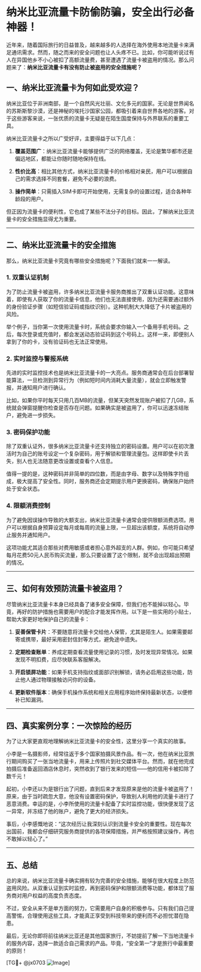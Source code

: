 # 纳米比亚流量卡防偷防骗，安全出行必备神器！

近年来，随着国际旅行的日益普及，越来越多的人选择在海外使用本地流量卡来满足通讯需求。然而，随之而来的安全问题也让人头疼不已。比如，你可能听说过有人在异国他乡不小心被扣了高额流量费，甚至遭遇了流量卡被盗用的情况。那么问题来了：**纳米比亚流量卡有没有防止被盗用的安全措施呢？**

## 一、纳米比亚流量卡为何如此受欢迎？

纳米比亚位于非洲南部，是一个自然风光壮丽、文化多元的国家。无论是世界闻名的苏斯斯黎沙漠，还是神秘的埃托沙国家公园，都吸引着来自世界各地的游客。对于这些游客来说，一张优质的流量卡无疑是在陌生国度保持与外界联系的重要工具。

纳米比亚流量卡之所以广受好评，主要得益于以下几点：

1. **覆盖范围广**：纳米比亚流量卡能够提供广泛的网络覆盖，无论是繁华都市还是偏远地区，都能让你随时随地保持在线。
   
2. **性价比高**：相比其他方式，纳米比亚流量卡的价格相对亲民，用户可以根据自己的需求选择不同套餐，避免不必要的浪费。
   
3. **操作简单**：只需插入SIM卡即可开始使用，无需复杂的设置过程，适合各种年龄段的用户。

但正因为流量卡的便利性，它也成了某些不法分子的目标。因此，了解纳米比亚流量卡的安全措施显得尤为重要。

---

## 二、纳米比亚流量卡的安全措施

那么，纳米比亚流量卡究竟有哪些安全措施呢？下面我们就来一一解读。

### 1. **双重认证机制**

为了防止流量卡被盗用，许多纳米比亚流量卡服务商推出了双重认证功能。这意味着，即使有人获取了你的流量卡信息，他们也无法直接使用，因为还需要通过额外的身份验证步骤（如短信验证码或指纹识别）。这种机制大大降低了卡片被盗用的风险。

举个例子，当你第一次使用流量卡时，系统会要求你输入一个备用手机号码。之后，每次登录或充值时，都会发送动态验证码到这个号码上。这样一来，即便别人拿到了你的卡，没有验证码也无法正常使用。

### 2. **实时监控与警报系统**

先进的实时监控技术也是纳米比亚流量卡的一大亮点。服务商通常会在后台部署智能算法，一旦检测到异常行为（例如短时间内消耗大量流量），就会立即触发警报，并通知用户进行确认。

比如，如果你平时每天只用几百MB的流量，但某天突然发现账户被扣了几GB，系统就会弹窗提醒你检查是否存在问题。如果确实是被盗用了，你可以迅速冻结账户，避免进一步损失。

### 3. **密码保护功能**

除了双重认证外，很多纳米比亚流量卡还支持独立的密码设置。用户可以在初次激活时为自己的账号设定一个复杂密码，用于解锁和管理流量包。这样即使卡片丢失，别人也无法随意更改设置或查看个人信息。

值得一提的是，这种密码并非简单的四位数，而是由字母、数字以及特殊字符组成，极大提高了安全性。同时，服务商还会定期提示用户更换密码，确保账户始终处于安全状态。

### 4. **限额消费控制**

为了避免因误操作导致的大额支出，纳米比亚流量卡通常会提供限额消费选项。用户可以根据自身预算设定每月或每周的流量上限，一旦超出该额度，系统将自动停止服务并通知用户。

这项功能尤其适合那些对费用敏感或者担心意外超支的人群。例如，你可能只希望每月花费50元人民币购买流量，那么只要设置了这个限制，就不会出现超出预期的情况。

---

## 三、如何有效预防流量卡被盗用？

尽管纳米比亚流量卡本身已经具备了诸多安全保障，但我们也不能掉以轻心。毕竟，再好的防护措施也需要用户的配合才能发挥作用。以下是一些实用的小贴士，帮助大家更好地保护自己的流量卡：

1. **妥善保管卡片**：不要随意将流量卡交给他人保管，尤其是陌生人。如果需要邮寄或携带，最好采用密封信封等方式，避免途中遗失。

2. **定期检查账单**：养成定期查看流量使用记录的习惯，及时发现异常情况。如果发现不明扣费，应尽快联系客服解决。

3. **开启锁屏功能**：如果手机支持指纹或面部识别解锁，请务必启用这些功能，防止他人通过物理接触访问你的设备。

4. **更新软件版本**：确保手机操作系统和相关应用程序始终保持最新状态，以便修补已知漏洞。

---

## 四、真实案例分享：一次惊险的经历

为了让大家更直观地理解纳米比亚流量卡的安全性，这里分享一个真实的故事。

小李是一名摄影师，经常往返于多个国家拍摄风景作品。有一次，他在纳米比亚旅行期间购买了一张当地流量卡，用来上传照片到社交媒体平台。然而，就在他完成拍摄后准备返回酒店休息时，突然收到了银行发来的短信——他的信用卡被扣除了数千元！

起初，小李还以为是银行出了问题，直到后来才发现原来是他的流量卡被盗用了！原来，由于当时疏忽大意，他没有设置密码保护，导致别人利用他的流量卡进行了恶意消费。幸运的是，小李所使用的流量卡配备了实时监控功能，很快便发现了这一异常，并冻结了他的账户，避免了更大的经济损失。

事后，小李感慨地说：“这次经历让我深刻认识到流量卡安全的重要性。现在每次出国前，我都会仔细研究服务商提供的各项保障措施，并严格按照建议操作，再也不敢掉以轻心了。”

---

## 五、总结

总的来说，纳米比亚流量卡确实拥有较为完善的安全措施，能够在很大程度上防范盗用风险。从双重认证到实时监控，再到密码保护和限额消费等功能，都体现了服务商对用户权益的高度负责态度。

不过，安全从来不是单方面的努力，它需要用户自身的积极参与。只有我们自己提高警惕，合理使用这些工具，才能真正享受到科技带来的便利而不必担忧潜在隐患。

最后，无论你即将前往纳米比亚还是其他国家旅行，不妨提前了解一下当地流量卡的服务内容，选择一款适合自己需求的产品。毕竟，“安全第一”才是旅行中最重要的原则！

[TG💪+ @jx0703 ![Image](https://github.com/user-attachments/assets/dbca1d08-cadb-493c-b0ec-ad6f7a83f270)]